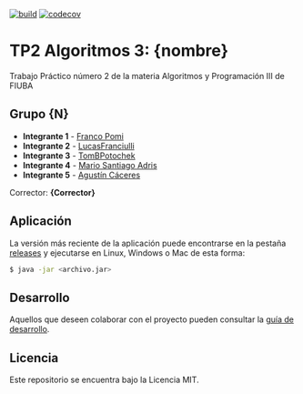 [![build](https://github.com/TomBPotochek/AlgoRitmos-GPS_Challenge-TP2/actions/workflows/build.yml/badge.svg)](https://github.com/TomBPotochek/AlgoRitmos-GPS_Challenge-TP2/actions/workflows/build.yml)
[![codecov](https://codecov.io/gh/TomBPotochek/AlgoRitmos-GPS_Challenge-TP2/branch/master/graph/badge.svg?token=0EUMVP4L0S)](https://codecov.io/gh/TomBPotochek/AlgoRitmos-GPS_Challenge-TP2)

# TP2 Algoritmos 3: {nombre} 

Trabajo Práctico número 2 de la materia Algoritmos y Programación III de FIUBA

## Grupo {N}

* **Integrante 1** - [Franco Pomi](https://github.com/FPomi)
* **Integrante 2** - [LucasFranciulli](https://github.com/Chuleeta)
* **Integrante 3** - [TomBPotochek](https://github.com/TomBPotochek)
* **Integrante 4** - [Mario Santiago Adris](https://github.com/marioax)
* **Integrante 5** - [Agustín Cáceres](https://github.com/agustin28-oss)

Corrector: **{Corrector}**

## Aplicación

La versión más reciente de la aplicación puede encontrarse en la pestaña [releases](https://github.com/fiuba/algo3_proyecto_base_tp2/releases/latest) y ejecutarse en Linux, Windows o Mac de esta forma:

```bash
$ java -jar <archivo.jar>
```

## Desarrollo

Aquellos que deseen colaborar con el proyecto pueden consultar la [guía de desarrollo](./docs/Desarrollo.md).

## Licencia

Este repositorio se encuentra bajo la Licencia MIT.
